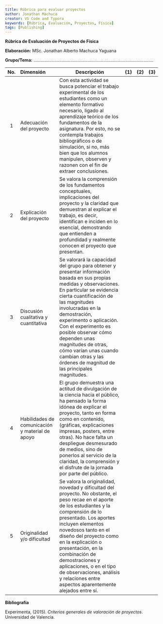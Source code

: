 ```yaml
---
title: Rúbrica para evaluar proyectos
author: Jonathan Machuca
creator: VS Code and Typora
keywords: [Rúbrica, Evaluación, Proyectos, Física]
tags: [Publishing]
---
```


**Rúbrica de Evaluación de Proyectos de Física**

**Elaboración:** MSc. Jonathan Alberto Machuca Yaguana

**Grupo/Tema:** ..................................................................................................

| **No.** | **Dimensión**                                   | Descripción                                                                                                                                                                                                                                                                                                                                                                                                                          | **(1)** | **(2)** | **(3)** |
| :-----: | :---------------------------------------------- | ------------------------------------------------------------------------------------------------------------------------------------------------------------------------------------------------------------------------------------------------------------------------------------------------------------------------------------------------------------------------------------------------------------------------------------ | ------- | ------- | ------- |
|    1    | Adecuación del proyecto                         | Con esta actividad se busca potenciar el trabajo experimental de los estudiantes como un elemento formativo necesario, ligado al aprendizaje teórico de los fundamentos de la asignatura. Por esto, no se contempla trabajos bibliográficos o de simulación, si no, más bien que los alumnos manipulen, observen y razonen con el fin de extraer conclusiones.                                                                       |         |         |         |
|    2    | Explicación del proyecto                        | Se valora la comprensión de los fundamentos conceptuales, implicaciones del proyecto y la claridad que demuestran al explicar el trabajo, es decir, identifican e inciden en lo esencial, demostrando que entienden a profundidad y realmente conocen el proyecto que presentan.                                                                                                                                                     |         |         |         |
|    3    | Discusión cualitativa y cuantitativa            | Se valorará la capacidad del grupo para obtener y presentar información basada en sus propias medidas y observaciones. En particular se evidencia cierta cuantificación de las magnitudes involucradas en la demostración, experimento o aplicación. Con el experimento es posible observar cómo dependen unas magnitudes de otras, cómo varían unas cuando cambian otras y las órdenes de magnitud de las principales magnitudes.   |         |         |         |
|    4    | Habilidades de comunicación y material de apoyo | El grupo demuestra una actitud de divulgación de la ciencia hacia el público, ha pensado la forma idónea de explicar el proyecto, tanto en forma como en contenido, (gráficas, explicaciones impresas, posters, entre otras). No hace falta un despliegue desmesurado de medios, sino de ponerlos al servicio de la claridad, la comprensión y el disfrute de la jornada por parte del público.                                      |         |         |         |
|    5    | Originalidad y/o dificultad                     | Se valora la originalidad, novedad y dificultad del proyecto. No obstante, el peso recae en el aporte de los estudiantes y la comprensión de lo presentado. Los aportes incluyen elementos novedosos tanto en el diseño del proyecto como en la explicación o presentación, en la combinación de demostraciones y aplicaciones, o en el tipo de observaciones, análisis y relaciones entre aspectos aparentemente alejados entre sí. |         |         |         |

**Bibliografía**

Experimenta, (2015). *Criterios generales de valoración de proyectos*. Universidad de Valencia.
